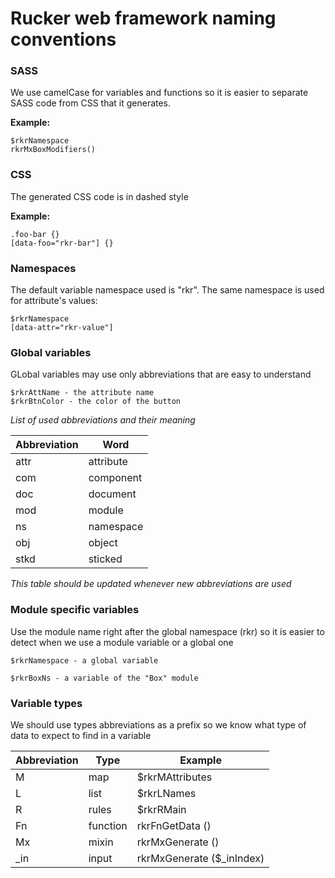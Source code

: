# Rucker web framework naming conventions

### SASS

We use camelCase for variables and functions so it is easier to separate SASS code from CSS that it generates.

**Example:**

```
$rkrNamespace
rkrMxBoxModifiers()
```


### CSS

The generated CSS code is in dashed style


**Example:**

```
.foo-bar {}
[data-foo="rkr-bar"] {}
```
### Namespaces

The default variable namespace used is "rkr".
The same namespace is used for attribute's values:

```
$rkrNamespace
[data-attr="rkr-value"]
```


### Global variables

GLobal variables may use only abbreviations that are easy to understand

```
$rkrAttName - the attribute name
$rkrBtnColor - the color of the button
```

*List of used abbreviations and their meaning*

| Abbreviation | Word |
| --- | --- |
| attr | attribute |
| com | component |
| doc | document |
| mod | module |
| ns | namespace |
| obj | object |
| stkd | sticked |

_This table should be updated whenever new abbreviations are used_

### Module specific variables

Use the module name right after the global namespace (rkr) so it is easier to detect when we use a module variable or a global one

```
$rkrNamespace - a global variable

$rkrBoxNs - a variable of the "Box" module
```

### Variable types

We should use types abbreviations as a prefix so we know what type of data to expect to find in a variable

| Abbreviation | Type | Example |
| --- | --- | --- |
| M | map | $rkrMAttributes |
| L | list | $rkrLNames |
| R | rules | $rkrRMain |
| Fn | function | rkrFnGetData () |
| Mx | mixin | rkrMxGenerate () |
| \_in | input | rkrMxGenerate ($_inIndex) |



